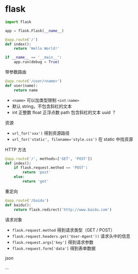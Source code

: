 # flask

```py
import flask

app = flask.Flask(__name__)

@app.route('/')
def index():
    return 'Hello World!'

if __name__ == '__main__':
    app.run(debug = True)
```

带参数路由

```py
@app.route('/user/<name>')
def user(name):
    return name
```

- `<name>` 可以加类型限制 `<int:name>`
- 默认 string，不包含斜杠的文本
- int 正整数 float 正浮点数 path 包含斜杠的文本 uuid ？

资源

- `url_for('xxx')` 得到资源路径
- `url_for('static', filename='style.css')` 在 static 中找资源

HTTP 方法

```py
@app.route('/', methods=['GET', 'POST'])
def index():
    if flask.request.method == 'POST':
        return 'post'
    else:
        return 'get'
```

重定向

```py
@app.route('/baidu')
def baidu():
    return flask.redirect('http://www.baidu.com')
```

请求对象

- `flask.request.method` 得到请求类型（GET / POST）
- `flask.request.headers.get('User-Agent'))` 请求头中的信息
- `flask.request.args['key']` 得到请求参数
- `flask.request.form['data']` 得到表单数据

json

...
